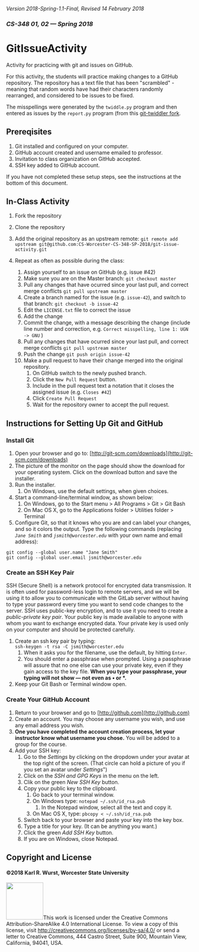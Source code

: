 *Version 2018-Spring-1.1-Final, Revised 14 February 2018*
### *CS-348 01, 02 &mdash; Spring 2018*

# GitIssueActivity
Activity for practicing with git and issues on GitHub.

For this activity, the students will practice making changes to a GitHub repository. 
The repository has a text file that has been "scrambled" - meaning that random words
have had their characters randomly rearranged, and considered to be issues to be fixed.

The misspellings were generated by the `twiddle.py` program and then entered as issues by the `report.py` program (from this [git-twiddler fork](https://github.com/kwurst/git-twiddler).

## Prereqisites
1. Git installed and configured on your computer.
2. GitHub account created and username emailed to professor.
3. Invitation to class organization on GitHub accepted.
4. SSH key added to GitHub account.

If you have not completed these setup steps, see the instructions at the bottom of this document.

## In-Class Activity
1. Fork the repository
2. Clone the repository
3. Add the original repository as an upstream remote:
	`git remote add upstream git@github.com:CS-Worcester-CS-348-SP-2018/git-issue-activity.git`
	
4. Repeat as often as possible during the class:
	1. Assign yourself to an issue on GitHub (e.g. issue #42)
	2. Make sure you are on the Master branch: `git checkout master` 
	3. Pull any changes that have ocurred since your last pull, and correct merge conflicts `git pull upstream master` 
	4. Create a branch named for the issue (e.g. `issue-42`), and switch to that branch:
		`git checkout -b issue-42` 
	5. Edit the `LICENSE.txt` file to correct the issue
	6. Add the change
	7. Commit the change, with a message describing the change (include line number and correction, e.g. `Correct misspelling, line 1: UGN -> GNU` )
	8. 	Pull any changes that have ocurred since your last pull, and correct merge conflicts `git pull upstream master` 
	8. Push the change `git push origin issue-42`
	9. Make a pull request to have their change merged into the original repository.
		1. On GitHub switch to the newly pushed branch.
		2. Click the `New Pull Request` button.
		3. Include in the pull request text a notation that it closes the assigned issue (e.g. `Closes #42`)
		4. Click `Create Pull Request`
		5. Wait for the repository owner to accept the pull request.

## Instructions for Setting Up Git and GitHub

### Install Git
1.	Open your browser and go to: [http://git-scm.com/downloads](http://git-scm.com/downloads)2.	The picture of the monitor on the page should show the download for your operating system. Click on the download button and save the installer.3.	Run the installer.	1.	On Windows, use the default settings, when given choices.4.	Start a command-line/terminal window, as shown below:	1.	On Windows, go to the Start menu > All Programs > Git > Git Bash	2.	On Mac OS X, go to the Applications folder > Utilities folder > Terminal5.	Configure Git, so that it knows who you are and can label your changes, and so it colors the output. Type the following commands (replacing *`Jane Smith`* and *`jsmith@worcester.edu`* with your own name and email address):

~~~~
git config --global user.name "Jane Smith"
git config --global user.email jsmith@worcester.edu
~~~~### Create an SSH Key PairSSH (Secure Shell) is a network protocol for encrypted data transmission. It is often used for password-less login to remote servers, and we will be using it to allow you to communicate with the GitLab server without having to type your password every time you want to send code changes to the server. SSH uses public-key encryption, and to use it you need to create a *public-private key pair*. Your public key is made available to anyone with whom you want to exchange encrypted data. Your private key is used only on your computer and should be protected carefully.
1.	Create an ssh key pair by typing: <br>  `ssh-keygen -t rsa -C jsmith@worcester.edu`	1. When it asks you for the filename, use the default, by hitting `Enter`.	2.	You should enter a passphrase when prompted. Using a passphrase will assure that no one else can use your private key, even if they gain access to the key file. **When you type your passphrase, your typing will not show &mdash; not even as &bull; or \*.**2.	Keep your Git Bash or Terminal window open. ### Create Your GitHub Account1. Return to your browser and go to [http://github.com](http://github.com)
2. Create an account. You may choose any username you wish, and use any email address you wish.
3. **One you have completed the account creation process, let your instructor know what username you chose.** You will be added to a group for the course.4.	Add your SSH key:	1.	Go to the *Settings* by clicking on the dropdown under your avatar at the top right of the screen. (That circle can hold a picture of you if you set an avatar under *Settings*")	2.	Click on the *SSH and GPG Keys* in the menu on the left.
	3. Clik on the green *New SSH Key* button.	3.	Copy your public key to the clipboard.		1.	Go back to your terminal window.		2.	On Windows type: `notepad ~/.ssh/id_rsa.pub`			1.	In the Notepad window, select all the text and copy it.		3.	On Mac OS X, type: `pbcopy < ~/.ssh/id_rsa.pub`	4.	Switch back to your browser and paste your key into the key box.	5.	Type a title for your key. (It can be anything you want.)	6.	Click the green *Add SSH Key* button.	7.	If you are on Windows, close Notepad.
## Copyright and License
#### &copy;2018 Karl R. Wurst, Worcester State University

<img src="http://mirrors.creativecommons.org/presskit/buttons/88x31/png/by-sa.png" width=100px/>This work is licensed under the Creative Commons Attribution-ShareAlike 4.0 International License. To view a copy of this license, visit <a href="http://creativecommons.org/licenses/by-sa/4.0/" target="_blank">http://creativecommons.org/licenses/by-sa/4.0/</a> or send a letter to Creative Commons, 444 Castro Street, Suite 900, Mountain View, California, 94041, USA.